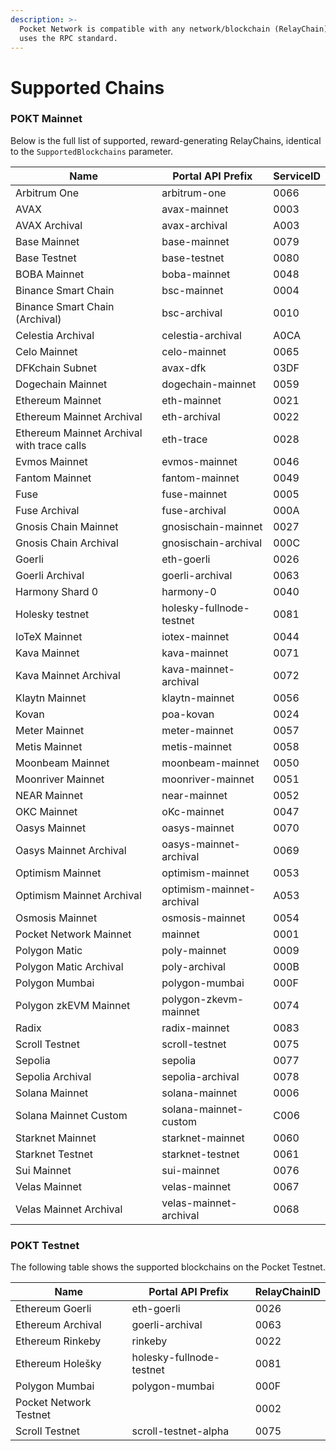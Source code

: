 ```yaml
---
description: >-
  Pocket Network is compatible with any network/blockchain (RelayChain) that
  uses the RPC standard.
---
```


# Supported Chains

### POKT Mainnet

Below is the full list of supported, reward-generating RelayChains, identical to the `SupportedBlockchains` parameter.

| Name                                       | Portal API Prefix         | ServiceID |
| ------------------------------------------ | ------------------------- | --------- |
| Arbitrum One                               | arbitrum-one              | 0066      |
| AVAX                                       | avax-mainnet              | 0003      |
| AVAX Archival                              | avax-archival             | A003      |
| Base Mainnet                               | base-mainnet              | 0079      |
| Base Testnet                               | base-testnet              | 0080      |
| BOBA Mainnet                               | boba-mainnet              | 0048      |
| Binance Smart Chain                        | bsc-mainnet               | 0004      |
| Binance Smart Chain (Archival)             | bsc-archival              | 0010      |
| Celestia Archival                          | celestia-archival         | A0CA      |
| Celo Mainnet                               | celo-mainnet              | 0065      |
| DFKchain Subnet                            | avax-dfk                  | 03DF      |
| Dogechain Mainnet                          | dogechain-mainnet         | 0059      |
| Ethereum Mainnet                           | eth-mainnet               | 0021      |
| Ethereum Mainnet Archival                  | eth-archival              | 0022      |
| Ethereum Mainnet Archival with trace calls | eth-trace                 | 0028      |
| Evmos Mainnet                              | evmos-mainnet             | 0046      |
| Fantom Mainnet                             | fantom-mainnet            | 0049      |
| Fuse                                       | fuse-mainnet              | 0005      |
| Fuse Archival                              | fuse-archival             | 000A      |
| Gnosis Chain Mainnet                       | gnosischain-mainnet       | 0027      |
| Gnosis Chain Archival                      | gnosischain-archival      | 000C      |
| Goerli                                     | eth-goerli                | 0026      |
| Goerli Archival                            | goerli-archival           | 0063      |
| Harmony Shard 0                            | harmony-0                 | 0040      |
| Holesky testnet                            | holesky-fullnode-testnet  | 0081      |
| IoTeX Mainnet                              | iotex-mainnet             | 0044      |
| Kava Mainnet                               | kava-mainnet              | 0071      |
| Kava Mainnet Archival                      | kava-mainnet-archival     | 0072      |
| Klaytn Mainnet                             | klaytn-mainnet            | 0056      |
| Kovan                                      | poa-kovan                 | 0024      |
| Meter Mainnet                              | meter-mainnet             | 0057      |
| Metis Mainnet                              | metis-mainnet             | 0058      |
| Moonbeam Mainnet                           | moonbeam-mainnet          | 0050      |
| Moonriver Mainnet                          | moonriver-mainnet         | 0051      |
| NEAR Mainnet                               | near-mainnet              | 0052      |
| OKC Mainnet                                | oKc-mainnet               | 0047      |
| Oasys Mainnet                              | oasys-mainnet             | 0070      |
| Oasys Mainnet Archival                     | oasys-mainnet-archival    | 0069      |
| Optimism Mainnet                           | optimism-mainnet          | 0053      |
| Optimism Mainnet Archival                  | optimism-mainnet-archival | A053      |
| Osmosis Mainnet                            | osmosis-mainnet           | 0054      |
| Pocket Network Mainnet                     | mainnet                   | 0001      |
| Polygon Matic                              | poly-mainnet              | 0009      |
| Polygon Matic Archival                     | poly-archival             | 000B      |
| Polygon Mumbai                             | polygon-mumbai            | 000F      |
| Polygon zkEVM Mainnet                      | polygon-zkevm-mainnet     | 0074      |
| Radix                                      | radix-mainnet             | 0083      |
| Scroll Testnet                             | scroll-testnet            | 0075      |
| Sepolia                                    | sepolia                   | 0077      |
| Sepolia Archival                           | sepolia-archival          | 0078      |
| Solana Mainnet                             | solana-mainnet            | 0006      |
| Solana Mainnet Custom                      | solana-mainnet-custom     | C006      |
| Starknet Mainnet                           | starknet-mainnet          | 0060      |
| Starknet Testnet                           | starknet-testnet          | 0061      |
| Sui Mainnet                                | sui-mainnet               | 0076      |
| Velas Mainnet                              | velas-mainnet             | 0067      |
| Velas Mainnet Archival                     | velas-mainnet-archival    | 0068      |

### POKT Testnet

The following table shows the supported blockchains on the Pocket Testnet.

| Name                   | Portal API Prefix        | RelayChainID |
| ---------------------- | ------------------------ | ------------ |
| Ethereum Goerli        | eth-goerli               | 0026         |
| Ethereum Archival      | goerli-archival          | 0063         |
| Ethereum Rinkeby       | rinkeby                  | 0022         |
| Ethereum Holešky       | holesky-fullnode-testnet | 0081         |
| Polygon Mumbai         | polygon-mumbai           | 000F         |
| Pocket Network Testnet |                          | 0002         |
| Scroll Testnet         | scroll-testnet-alpha     | 0075         |
